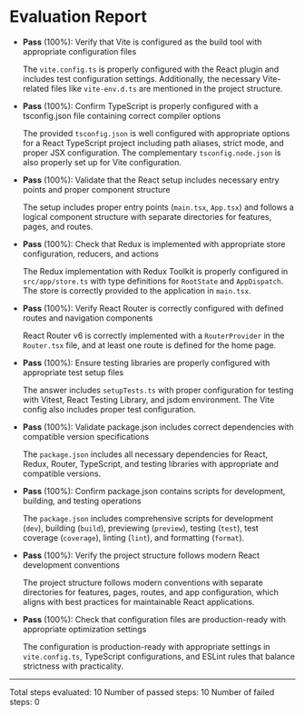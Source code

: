 # Evaluation Report

- **Pass** (100%): Verify that Vite is configured as the build tool with appropriate configuration files
  
  The `vite.config.ts` is properly configured with the React plugin and includes test configuration settings. Additionally, the necessary Vite-related files like `vite-env.d.ts` are mentioned in the project structure.

- **Pass** (100%): Confirm TypeScript is properly configured with a tsconfig.json file containing correct compiler options
  
  The provided `tsconfig.json` is well configured with appropriate options for a React TypeScript project including path aliases, strict mode, and proper JSX configuration. The complementary `tsconfig.node.json` is also properly set up for Vite configuration.

- **Pass** (100%): Validate that the React setup includes necessary entry points and proper component structure
  
  The setup includes proper entry points (`main.tsx`, `App.tsx`) and follows a logical component structure with separate directories for features, pages, and routes.

- **Pass** (100%): Check that Redux is implemented with appropriate store configuration, reducers, and actions
  
  The Redux implementation with Redux Toolkit is properly configured in `src/app/store.ts` with type definitions for `RootState` and `AppDispatch`. The store is correctly provided to the application in `main.tsx`.

- **Pass** (100%): Verify React Router is correctly configured with defined routes and navigation components
  
  React Router v6 is correctly implemented with a `RouterProvider` in the `Router.tsx` file, and at least one route is defined for the home page.

- **Pass** (100%): Ensure testing libraries are properly configured with appropriate test setup files
  
  The answer includes `setupTests.ts` with proper configuration for testing with Vitest, React Testing Library, and jsdom environment. The Vite config also includes proper test configuration.

- **Pass** (100%): Validate package.json includes correct dependencies with compatible version specifications
  
  The `package.json` includes all necessary dependencies for React, Redux, Router, TypeScript, and testing libraries with appropriate and compatible versions.

- **Pass** (100%): Confirm package.json contains scripts for development, building, and testing operations
  
  The `package.json` includes comprehensive scripts for development (`dev`), building (`build`), previewing (`preview`), testing (`test`), test coverage (`coverage`), linting (`lint`), and formatting (`format`).

- **Pass** (100%): Verify the project structure follows modern React development conventions
  
  The project structure follows modern conventions with separate directories for features, pages, routes, and app configuration, which aligns with best practices for maintainable React applications.

- **Pass** (100%): Check that configuration files are production-ready with appropriate optimization settings
  
  The configuration is production-ready with appropriate settings in `vite.config.ts`, TypeScript configurations, and ESLint rules that balance strictness with practicality.

---

Total steps evaluated: 10
Number of passed steps: 10
Number of failed steps: 0